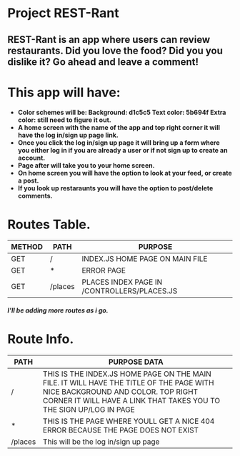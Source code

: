 # Project REST-Rant

## REST-Rant is an app where users can review restaurants. Did you love the food? Did you you dislike it? Go ahead and leave a comment!

# This app will have: 
- **Color schemes will be: Background: d1c5c5 Text color: 5b694f Extra color: still need to figure it out.**
- **A home screen with the name of the app and top right corner it will have the log in/sign up page link.**
- **Once you click the log in/sign up page it will bring up a form where you either log in if you are already a user or if not sign up to create an account.**
- **Page after will take you to your home screen.**
- **On home screen you will have the option to look at your feed, or create a post.**
- **If you look up restaraunts you will have the option to post/delete comments.**

# Routes Table.
| METHOD | PATH | PURPOSE |
| ------ | ------ | ------ |
| GET | / | INDEX.JS HOME PAGE ON MAIN FILE |
| GET | * | ERROR PAGE |
| GET | /places | PLACES INDEX PAGE IN /CONTROLLERS/PLACES.JS |

###### **I'll be adding more routes as i go.**

# Route Info.

| PATH | PURPOSE DATA |
| ------| ------|
| / | THIS IS THE INDEX.JS HOME PAGE ON THE MAIN FILE. IT WILL HAVE THE TITLE OF THE PAGE WITH NICE BACKGROUND AND COLOR. TOP RIGHT CORNER IT WILL HAVE A LINK THAT TAKES YOU TO THE SIGN UP/LOG IN PAGE |
| * | THIS IS THE PAGE WHERE YOULL GET A NICE 404 ERROR BECAUSE THE PAGE DOES NOT EXIST |
| /places | This will be the log in/sign up page |
